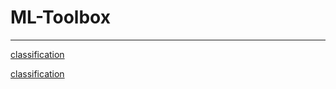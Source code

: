 # ML-Toolbox
___

[classification](https://github.com/lucagioacchini/MLToolbox/blob/master/docs/classification.md)

[classification](./docs/classification.md)
